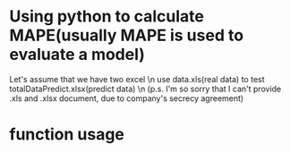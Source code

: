 # Using python to calculate MAPE(usually MAPE is used to evaluate a model)
Let's assume that we have two excel \n
use data.xls(real data) to test totalDataPredict.xlsx(predict data) \n
(p.s. I'm so sorry that I can't provide .xls and .xlsx document, due to company's secrecy agreement)

# function usage

